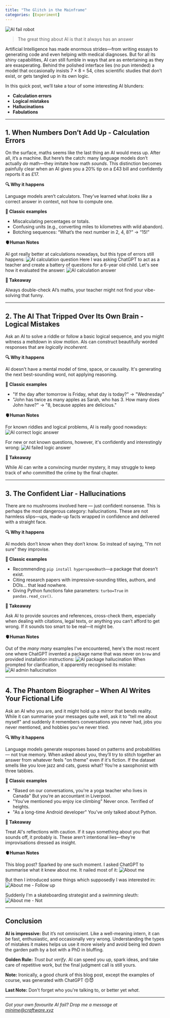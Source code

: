 ```yaml
---
title: "The Glitch in the Mainframe"
categories: [Experiment]
---
```


![AI fail robot](/assets/images/ai-fail/robot.png)

<blockquote>
  <p>The great thing about AI is that it always has an answer</p>
</blockquote>

Artificial Intelligence has made enormous strides—from writing essays to generating code and even helping with medical diagnoses. But for all its shiny capabilities, AI can still fumble in ways that are as entertaining as they are exasperating. Behind the polished interface lies (no pun intended) a model that occasionally insists 7 × 8 = 54, cites scientific studies that don’t exist, or gets tangled up in its own logic.

In this quick post, we’ll take a tour of some interesting AI blunders:

- **Calculation errors**  
- **Logical mistakes**  
- **Hallucinations**
- **Fabulations**

---

## 1. When Numbers Don’t Add Up - Calculation Errors

On the surface, maths seems like the last thing an AI would mess up. After all, it’s a machine. But here’s the catch: many language models don’t actually *do* math—they imitate how math *sounds*. This distinction becomes painfully clear when an AI gives you a 20% tip on a £43 bill and confidently reports it as £17.

**🔍 Why it happens** 

Language models aren’t calculators. They’ve learned what *looks like* a correct answer in context, not how to compute one.

**📎 Classic examples**
- Miscalculating percentages or totals.
- Confusing units (e.g., converting miles to kilometres with wild abandon).
- Botching sequences: “What’s the next number in 2, 4, 8?” → “15!”

**🫀Human Notes**

AI got really better at calculations nowadays, but this type of errors still happens:
![AI calculation question](/assets/images/ai-fail/calculation-question.png)
Here I was asking ChatGPT to act as a teacher and create a battery of questions for a 6-year old child. Let's see how it evaluated the answer:
![AI calculation answer](/assets/images/ai-fail/calculation-answer.png)

**🧠 Takeaway**

Always double-check AI’s maths, your teacher might not find your vibe-solving that funny.

---

## 2. The AI That Tripped Over Its Own Brain - Logical Mistakes

Ask an AI to solve a riddle or follow a basic logical sequence, and you might witness a meltdown in slow motion. AIs can construct beautifully worded responses that are *logically incoherent*.

**🔍 Why it happens** 

AI doesn't have a mental model of time, space, or causality. It's generating the next best-sounding word, not applying reasoning.

**📎 Classic examples**

- "If the day after tomorrow is Friday, what day is today?" → "Wednesday"
- "John has twice as many apples as Sarah, who has 3. How many does John have?" → "8, because apples are delicious."

**🫀Human Notes**

For known riddles and logical problems, AI is really good nowadays:
![AI correct logic answer](/assets/images/ai-fail/logic-correct.png)

For new or not known questions, however, it's confidently and interestingly wrong:
![AI failed logic answer](/assets/images/ai-fail/logic-fail.png)

**🧠 Takeaway**  

While AI can write a convincing murder mystery, it may struggle to keep track of *who* committed the crime by the final chapter.

---

## 3. The Confident Liar - Hallucinations

There are no mushrooms involved here — just confident nonsense. This is perhaps the most dangerous category: hallucinations. These are not harmless slips—ups, made-up facts wrapped in confidence and delivered with a straight face.

**🔍 Why it happens**  

AI models don’t know when they don’t know. So instead of saying, "I’m not sure" they improvise.

**📎 Classic examples**

- Recommending `pip install hyperspeedmath`—a package that doesn’t exist.
- Citing research papers with impressive-sounding titles, authors, and DOIs... that lead nowhere.
- Giving Python functions fake parameters: `turbo=True` in `pandas.read_csv()`.

**🧠 Takeaway**  

Ask AI to provide sources and references, cross-check them, especially when dealing with citations, legal texts, or anything you can’t afford to get wrong. If it sounds too smart to be real—it might be.

**🫀Human Notes**

Out of the _many many_ examples I've encountered, here's the most recent one where ChatGPT invented a package name that was never on `brew` and provided installation instructions:
![AI package hallucination](/assets/images/ai-fail/hallucinations-answer.png)
When prompted for clarification, it apparently recognised its mistake:
![AI admin hallucination](/assets/images/ai-fail/hallucinations-recheck.png)

---
## 4. The Phantom Biographer – When AI Writes Your Fictional Life

Ask an AI who you are, and it might hold up a mirror that bends reality. While it can summarise your messages quite well, ask it to "tell me about myself" and suddenly it remembers conversations you never had, jobs you never mentioned, and hobbies you’ve never tried.

**🔍 Why it happens**  

Language models generate responses based on patterns and probabilities — not true memory. When asked about you, they’ll try to stitch together an answer from whatever feels "on theme" even if it's fiction. If the dataset smells like you love jazz and cats, guess what? You’re a saxophonist with three tabbies.

**📎 Classic examples**

- "Based on our conversations, you're a yoga teacher who lives in Canada" But you’re an accountant in Liverpool.
- "You’ve mentioned you enjoy ice climbing" Never once. Terrified of heights.
- "As a long-time Android developer" You've only talked about Python.

**🧠 Takeaway**  

Treat AI's reflections with caution. If it says something about you that sounds off, it probably is. These aren’t intentional lies—they’re improvisations dressed as insight.

**🫀Human Notes**

This blog post? Sparked by one such moment. I asked ChatGPT to summarise what it knew about me. It nailed most of it:
![About me](/assets/images/ai-fail/about-me.png)

But then I introduced some things which supposedly I was interested in: 
![About me - Follow up](/assets/images/ai-fail/about-me-follow-up.png)

Suddenly I'm a skateboarding strategist and a swimming sleuth:
![About me - Not](/assets/images/ai-fail/about-me-not.png)

---
## Conclusion

**AI is impressive:** But it’s not omniscient. Like a well-meaning intern, it can be fast, enthusiastic, and occasionally very wrong. Understanding the types of mistakes it makes helps us use it more wisely and avoid being led down the garden path by a bot with a PhD in bluffing.

**Golden Rule:** *Trust but verify*. AI can speed you up, spark ideas, and take care of repetitive work, but the final judgment call is still yours.

**Note:** Ironically, a good chunk of this blog post, except the examples of course, was generated with ChatGPT 🙃😈 

**Last Note:** Don't forget who you're talking to, or better yet _what_.

---

*Got your own favourite AI fail? Drop me a message at minime@craftware.xyz*
